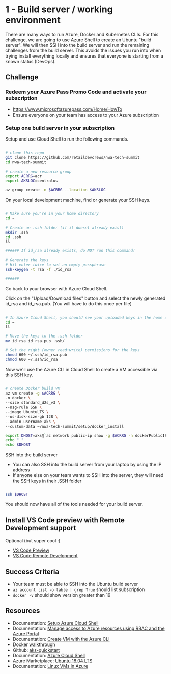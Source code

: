 # 1 - Build server / working environment

There are many ways to run Azure, Docker and Kubernetes CLIs.  For this challenge, we are going to use Azure Shell to create an Ubuntu "build server".  We will then SSH into the build server and run the remaining challenges from the build server.  This avoids the issues you run into when trying install everything locally and ensures that everyone is starting from a known status (DevOps). 

## Challenge

### Redeem your Azure Pass Promo Code and activate your subscription

- https://www.microsoftazurepass.com/Home/HowTo
- Ensure everyone on your team has access to your Azure subscription

### Setup one build server in your subscription

Setup and use Cloud Shell to run the following commands.

```bash

# clone this repo
git clone https://github.com/retaildevcrews/nwa-tech-summit
cd nwa-tech-summit

# create a new resource group
export ACRRG=acr
export AKSLOC=centralus

az group create -n $ACRRG --location $AKSLOC

```

On your local development machine, find or generate your SSH keys.

```bash

# Make sure you're in your home directory
cd ~

# Create an .ssh folder (if it doesnt already exist)
mkdir .ssh
cd .ssh
ll

###### If id_rsa already exists, do NOT run this command!

# Generate the keys
# Hit enter twice to set an empty passphrase
ssh-keygen -t rsa -f ./id_rsa

######

```

Go back to your browser with Azure Cloud Shell.

Click on the "Upload/Download files" button and select the newly generated id_rsa and id_rsa.pub. (You will have to do this once per file)

```bash

# In Azure Cloud Shell, you should see your uploaded keys in the home dir.
cd ~
ll

# Move the keys to the .ssh folder
mv id_rsa id_rsa.pub .ssh/

# Set the right (owner read+write) permissions for the keys
chmod 600 ~/.ssh/id_rsa.pub
chmod 600 ~/.ssh/id_rsa

```

Now we'll use the Azure CLI in Cloud Shell to create a VM accessible via this SSH key.

```bash

# create Docker build VM
az vm create -g $ACRRG \
-n docker \
--size standard_d2s_v3 \
--nsg-rule SSH \
--image UbuntuLTS \
--os-disk-size-gb 128 \
--admin-username aks \
--custom-data ~/nwa-tech-summit/setup/docker_install

export DHOST=aks@`az network public-ip show -g $ACRRG -n dockerPublicIP --query [ipAddress] -o tsv`
echo " "
echo $DHOST

```

SSH into the build server

- You can also SSH into the build server from your laptop by using the IP address
- If anyone else on your team wants to SSH into the server, they will need the SSH keys in their .SSH folder

```bash

ssh $DHOST

```

You should now have all of the tools needed for your build server.

## Install VS Code preview with Remote Development support

Optional (but super cool :)

- [VS Code Preview](https://code.visualstudio.com/insiders/)
- [VS Code Remote Development](https://code.visualstudio.com/blogs/2019/05/02/remote-development)

## Success Criteria

- Your team must be able to SSH into the Ubuntu build server
- `az account list -o table | grep True` should list subscription  
- `docker -v` should show version greater than 19

## Resources

- Documentation: [Setup Azure Cloud Shell](https://github.com/retaildevcrews/aks-quickstart/blob/master/cloudshell.md)
- Documentation: [Manage access to Azure resources using RBAC and the Azure Portal](https://docs.microsoft.com/en-us/azure/role-based-access-control/role-assignments-portal)
- Documentation: [Create VM with the Azure CLI](https://docs.microsoft.com/en-us/azure/virtual-machines/linux/quick-create-cli)
- Docker [walkthrough](https://github.com/retaildevcrews/aks-quickstart/blob/master/docker.md)
- Github: [aks-quickstart](https://github.com/retaildevcrews/aks-quickstart)
- Documentation: [Azure Cloud Shell](https://docs.microsoft.com/en-us/azure/cloud-shell/quickstart)
- Azure Marketplace: [Ubuntu 18.04 LTS](https://azuremarketplace.microsoft.com/en-us/marketplace/apps/Canonical.UbuntuServer1804LTS?tab=Overview)
- Documentation: [Linux VMs in Azure](https://docs.microsoft.com/en-us/azure/virtual-machines/linux/)